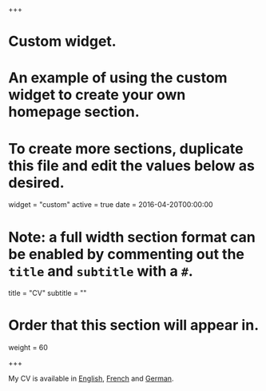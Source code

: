 +++
# Custom widget.
# An example of using the custom widget to create your own homepage section.
# To create more sections, duplicate this file and edit the values below as desired.
widget = "custom"
active = true
date = 2016-04-20T00:00:00

# Note: a full width section format can be enabled by commenting out the `title` and `subtitle` with a `#`.
title = "CV"
subtitle = ""

# Order that this section will appear in.
weight = 60

+++


My CV is available in [English](files/CV_English_site_22-11-2019.pdf), [French](files/CV_Francais_site_22-04-2019.pdf) and [German](files/CV_Deutsch_site_22-04-2019.pdf).
